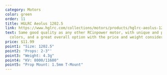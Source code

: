 ```yaml
---
category: Motors
color: green
order: 11
title: HGLRC Aeolus 1202.5
link: https://www.hglrc.com/collections/motors/products/hglrc-aeolus-1202-5-5600-8000-11600kv-brushless-motor
text: Same good quality as any other RCinpower motor, with unique and pretty
  colors, and a great overall option with the price and weight considered
price: $11.99
point1: "Size: 1202.5"
point2: 'Props: 2-3"'
point3: "Weight: 4.3g"
point4: "KV: 8000/11600"
point5: "Prop Mount: 1.5mm T-Mount"
---
```

